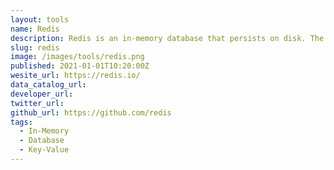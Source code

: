 ```yaml
---
layout: tools
name: Redis
description: Redis is an in-memory database that persists on disk. The data model is key-value, but many different kind of values are supported; Strings, Lists, Sets, Sorted Sets, Hashes, Streams, HyperLogLogs, Bitmaps.
slug: redis
image: /images/tools/redis.png
published: 2021-01-01T10:20:00Z
wesite_url: https://redis.io/
data_catalog_url:
developer_url:
twitter_url:
github_url: https://github.com/redis
tags:
  - In-Memory
  - Database
  - Key-Value
---
```

